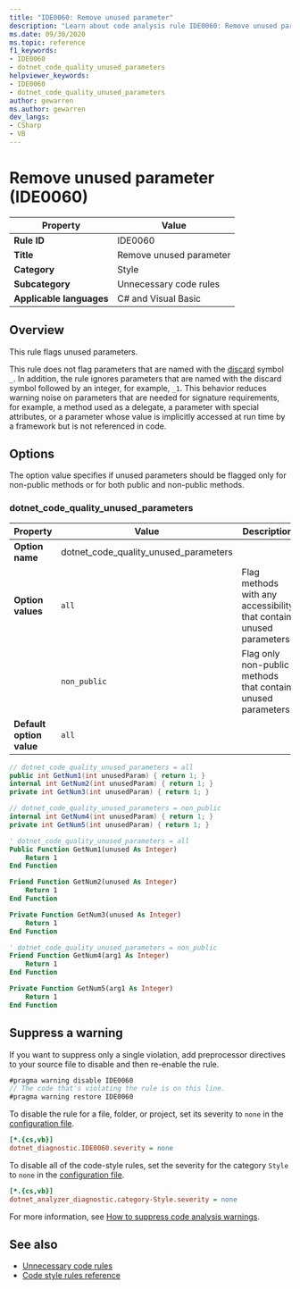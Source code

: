 ```yaml
---
title: "IDE0060: Remove unused parameter"
description: "Learn about code analysis rule IDE0060: Remove unused parameter"
ms.date: 09/30/2020
ms.topic: reference
f1_keywords:
- IDE0060
- dotnet_code_quality_unused_parameters
helpviewer_keywords:
- IDE0060
- dotnet_code_quality_unused_parameters
author: gewarren
ms.author: gewarren
dev_langs:
- CSharp
- VB
---
```

# Remove unused parameter (IDE0060)

| Property                 | Value                   |
| ------------------------ | ----------------------- |
| **Rule ID**              | IDE0060                 |
| **Title**                | Remove unused parameter |
| **Category**             | Style                   |
| **Subcategory**          | Unnecessary code rules  |
| **Applicable languages** | C# and Visual Basic     |

## Overview

This rule flags unused parameters.

This rule does not flag parameters that are named with the [discard](../../../csharp/fundamentals/functional/discards.md) symbol `_`. In addition, the rule ignores parameters that are named with the discard symbol followed by an integer, for example,  `_1`. This behavior reduces warning noise on parameters that are needed for signature requirements, for example, a method used as a delegate, a parameter with special attributes, or a parameter whose value is implicitly accessed at run time by a framework but is not referenced in code.

## Options

The option value specifies if unused parameters should be flagged only for non-public methods or for both public and non-public methods.

### dotnet_code_quality_unused_parameters

| Property                 | Value                                 | Description                                                        |
| ------------------------ | ------------------------------------- | ------------------------------------------------------------------ |
| **Option name**          | dotnet_code_quality_unused_parameters |                                                                    |
| **Option values**        | `all`                                 | Flag methods with any accessibility that contain unused parameters |
|                          | `non_public`                          | Flag only non-public methods that contain unused parameters        |
| **Default option value** | `all`                                 |                                                                    |

```csharp
// dotnet_code_quality_unused_parameters = all
public int GetNum1(int unusedParam) { return 1; }
internal int GetNum2(int unusedParam) { return 1; }
private int GetNum3(int unusedParam) { return 1; }

// dotnet_code_quality_unused_parameters = non_public
internal int GetNum4(int unusedParam) { return 1; }
private int GetNum5(int unusedParam) { return 1; }
```

```vb
' dotnet_code_quality_unused_parameters = all
Public Function GetNum1(unused As Integer)
    Return 1
End Function

Friend Function GetNum2(unused As Integer)
    Return 1
End Function

Private Function GetNum3(unused As Integer)
    Return 1
End Function

' dotnet_code_quality_unused_parameters = non_public
Friend Function GetNum4(arg1 As Integer)
    Return 1
End Function

Private Function GetNum5(arg1 As Integer)
    Return 1
End Function
```

## Suppress a warning

If you want to suppress only a single violation, add preprocessor directives to your source file to disable and then re-enable the rule.

```csharp
#pragma warning disable IDE0060
// The code that's violating the rule is on this line.
#pragma warning restore IDE0060
```

To disable the rule for a file, folder, or project, set its severity to `none` in the [configuration file](../configuration-files.md).

```ini
[*.{cs,vb}]
dotnet_diagnostic.IDE0060.severity = none
```

To disable all of the code-style rules, set the severity for the category `Style` to `none` in the [configuration file](../configuration-files.md).

```ini
[*.{cs,vb}]
dotnet_analyzer_diagnostic.category-Style.severity = none
```

For more information, see [How to suppress code analysis warnings](../suppress-warnings.md).

## See also

- [Unnecessary code rules](unnecessary-code-rules.md)
- [Code style rules reference](index.md)
